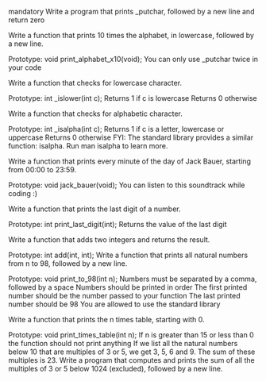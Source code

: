 
mandatory
Write a program that prints _putchar, followed by a new line and return zero

Write a function that prints 10 times the alphabet, in lowercase, followed by a new line.

Prototype: void print_alphabet_x10(void);
You can only use _putchar twice in your code

Write a function that checks for lowercase character.

Prototype: int _islower(int c);
Returns 1 if c is lowercase
Returns 0 otherwise

Write a function that checks for alphabetic character.

Prototype: int _isalpha(int c);
Returns 1 if c is a letter, lowercase or uppercase
Returns 0 otherwise
FYI: The standard library provides a similar function: isalpha. Run man isalpha to learn more.

Write a function that prints every minute of the day of Jack Bauer, starting from 00:00 to 23:59.

Prototype: void jack_bauer(void);
You can listen to this soundtrack while coding :)

Write a function that prints the last digit of a number.

Prototype: int print_last_digit(int);
Returns the value of the last digit

Write a function that adds two integers and returns the result.

Prototype: int add(int, int);
Write a function that prints all natural numbers from n to 98, followed by a new line.

Prototype: void print_to_98(int n);
Numbers must be separated by a comma, followed by a space
Numbers should be printed in order
The first printed number should be the number passed to your function
The last printed number should be 98
You are allowed to use the standard library

Write a function that prints the n times table, starting with 0.

Prototype: void print_times_table(int n);
If n is greater than 15 or less than 0 the function should not print anything
If we list all the natural numbers below 10 that are multiples of 3 or 5, we get 3, 5, 6 and 9. The sum of these multiples is 23. Write a program that computes and prints the sum of all the multiples of 3 or 5 below 1024 (excluded), followed by a new line.

